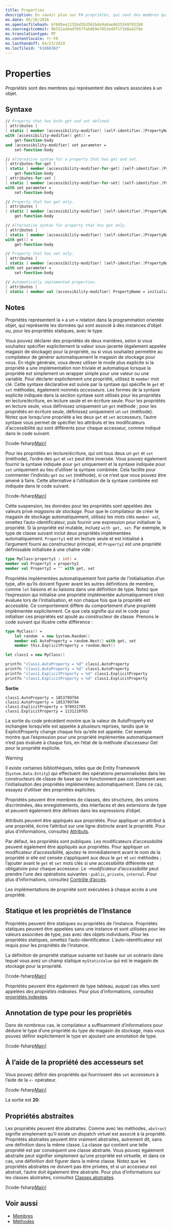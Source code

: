 ```yaml
---
title: Properties
description: En savoir plus sur F# propriétés, qui sont des membres qui représentent des valeurs associées à un objet.
ms.date: 05/16/2016
ms.openlocfilehash: bf605ee1135bd3b3561bde9a8ae66353497931b0
ms.sourcegitcommit: 9b552addadfb57fab0b9e7852ed4f1f1b8a42f8e
ms.translationtype: MT
ms.contentlocale: fr-FR
ms.lasthandoff: 04/23/2019
ms.locfileid: "61666363"
---
```

# <a name="properties"></a>Properties

*Propriétés* sont des membres qui représentent des valeurs associées à un objet.

## <a name="syntax"></a>Syntaxe

```fsharp
// Property that has both get and set defined.
[ attributes ]
[ static ] member [accessibility-modifier] [self-identifier.]PropertyName
with [accessibility-modifier] get() =
    get-function-body
and [accessibility-modifier] set parameter =
    set-function-body

// Alternative syntax for a property that has get and set.
[ attributes-for-get ]
[ static ] member [accessibility-modifier-for-get] [self-identifier.]PropertyName =
    get-function-body
[ attributes-for-set ]
[ static ] member [accessibility-modifier-for-set] [self-identifier.]PropertyName
with set parameter =
    set-function-body

// Property that has get only.
[ attributes ]
[ static ] member [accessibility-modifier] [self-identifier.]PropertyName =
    get-function-body

// Alternative syntax for property that has get only.
[ attributes ]
[ static ] member [accessibility-modifier] [self-identifier.]PropertyName
with get() =
    get-function-body

// Property that has set only.
[ attributes ]
[ static ] member [accessibility-modifier] [self-identifier.]PropertyName
with set parameter =
    set-function-body

// Automatically implemented properties.
[ attributes ]
[ static ] member val [accessibility-modifier] PropertyName = initialization-expression [ with get, set ]
```

## <a name="remarks"></a>Notes

Propriétés représentent la » a un « relation dans la programmation orientée objet, qui représente les données qui sont associé à des instances d’objet ou, pour les propriétés statiques, avec le type.

Vous pouvez déclarer des propriétés de deux manières, selon si vous souhaitez spécifier explicitement la valeur sous-jacente (également appelée magasin de stockage) pour la propriété, ou si vous souhaitez permettre au compilateur de générer automatiquement le magasin de stockage pour vous. En règle générale, vous devez utiliser le mode plus explicite si la propriété a une implémentation non triviale et automatique lorsque la propriété est simplement un wrapper simple pour une valeur ou une variable. Pour déclarer explicitement une propriété, utilisez le `member` mot clé. Cette syntaxe déclarative est suivie par la syntaxe qui spécifie le `get` et `set` méthodes, également nommés *accesseurs*. Les formes de la syntaxe explicite indiquée dans la section syntaxe sont utilisés pour les propriétés en lecture/écriture, en lecture seule et en écriture seule. Pour les propriétés en lecture seule, vous définissez uniquement un `get` méthode ; pour les propriétés en écriture seule, définissez uniquement un `set` (méthode). Notez que lorsqu’une propriété a les deux `get` et `set` accesseurs, l’autre syntaxe vous permet de spécifier les attributs et les modificateurs d’accessibilité qui sont différents pour chaque accesseur, comme indiqué dans le code suivant.

[!code-fsharp[Main](../../../../samples/snippets/fsharp/lang-ref-1/snippet3201.fs)]

Pour les propriétés en lecture/écriture, qui ont tous deux un `get` et `set` (méthode), l’ordre des `get` et `set` peut être inversée. Vous pouvez également fournir la syntaxe indiquée pour `get` uniquement et la syntaxe indiquée pour `set` uniquement au lieu d’utiliser la syntaxe combinée. Cela facilite pour commenter l’individu `get` ou `set` (méthode), si ce n’est que vous pouvez être amené à faire. Cette alternative à l’utilisation de la syntaxe combinée est indiquée dans le code suivant.

[!code-fsharp[Main](../../../../samples/snippets/fsharp/lang-ref-1/snippet3203.fs)]

Cette suspension, les données pour les propriétés sont appelées des valeurs privé *magasins de stockage*. Pour que le compilateur de créer le magasin de stockage automatiquement, utilisez les mots clés `member val`, omettez l’auto-identificateur, puis fournir une expression pour initialiser la propriété. Si la propriété est mutable, incluez `with get, set`. Par exemple, le type de classe suivant inclut deux propriétés implémentées automatiquement. `Property1` est en lecture seule et est initialisé à l’argument fourni au constructeur principal, et `Property2` est une propriété définissable initialisée à une chaîne vide :

```fsharp
type MyClass(property1 : int) =
member val Property1 = property1
member val Property2 = "" with get, set
```

Propriétés implémentées automatiquement font partie de l’initialisation d’un type, afin qu’ils doivent figurer avant les autres définitions de membre, comme `let` liaisons et `do` liaisons dans une définition de type. Notez que l’expression qui initialise une propriété implémentée automatiquement n’est évaluée lors de l’initialisation, et non chaque fois que la propriété est accessible. Ce comportement diffère du comportement d’une propriété implémentée explicitement. Ce que cela signifie qui est le code pour initialiser ces propriétés est ajouté au constructeur de classe. Prenons le code suivant qui illustre cette différence :

```fsharp
type MyClass() =
    let random  = new System.Random()
    member val AutoProperty = random.Next() with get, set
    member this.ExplicitProperty = random.Next()

let class1 = new MyClass()

printfn "class1.AutoProperty = %d" class1.AutoProperty
printfn "class1.AutoProperty = %d" class1.AutoProperty
printfn "class1.ExplicitProperty = %d" class1.ExplicitProperty
printfn "class1.ExplicitProperty = %d" class1.ExplicitProperty
```

**Sortie**

```
class1.AutoProperty = 1853799794
class1.AutoProperty = 1853799794
class1.ExplicitProperty = 978922705
class1.ExplicitProperty = 1131210765
```

La sortie du code précédent montre que la valeur de AutoProperty est inchangée lorsqu’elle est appelée à plusieurs reprises, tandis que le ExplicitProperty change chaque fois qu’elle est appelée. Cet exemple montre que l’expression pour une propriété implémentée automatiquement n’est pas évaluée à chaque fois, en l’état de la méthode d’accesseur Get pour la propriété explicite.

>[!WARNING]
>Il existe certaines bibliothèques, telles que de Entity Framework (`System.Data.Entity`) qui effectuent des opérations personnalisées dans les constructeurs de classe de base qui ne fonctionnent pas correctement avec l’initialisation des propriétés implémentées automatiquement. Dans ce cas, essayez d’utiliser des propriétés explicites.

Propriétés peuvent être membres de classes, des structures, des unions discriminées, des enregistrements, des interfaces et des extensions de type et peuvent également être définies dans les expressions d’objet.

Attributs peuvent être appliqués aux propriétés. Pour appliquer un attribut à une propriété, écrire l’attribut sur une ligne distincte avant la propriété. Pour plus d’informations, consultez [Attributs](../attributes.md).

Par défaut, les propriétés sont publiques. Les modificateurs d’accessibilité peuvent également être appliqués aux propriétés. Pour appliquer un modificateur d’accessibilité, ajoutez-le immédiatement avant le nom de la propriété si elle est censée s’appliquent aux deux le `get` et `set` méthodes ; l’ajouter avant le `get` et `set` mots clés si une accessibilité différente est obligatoire pour chaque accesseur. Le *-modificateur d’accessibilité* peut prendre l’une des opérations suivantes : `public`, `private`, `internal`. Pour plus d’informations, consultez [Contrôle d’accès](../access-control.md).

Les implémentations de propriété sont exécutées à chaque accès à une propriété.

## <a name="static-and-instance-properties"></a>Statique et les propriétés de l’Instance

Propriétés peuvent être statiques ou propriétés de l’instance. Propriétés statiques peuvent être appelées sans une instance et sont utilisées pour les valeurs associées de type, pas avec des objets individuels. Pour les propriétés statiques, omettez l’auto-identificateur. L’auto-identificateur est requis pour les propriétés de l’instance.

La définition de propriété statique suivante est basée sur un scénario dans lequel vous avez un champ statique `myStaticValue` qui est le magasin de stockage pour la propriété.

[!code-fsharp[Main](../../../../samples/snippets/fsharp/lang-ref-1/snippet3204.fs)]

Propriétés peuvent être également de type tableau, auquel cas elles sont appelées *des propriétés indexées*. Pour plus d’informations, consultez [propriétés indexées](indexed-properties.md).

## <a name="type-annotation-for-properties"></a>Annotation de type pour les propriétés

Dans de nombreux cas, le compilateur a suffisamment d’informations pour déduire le type d’une propriété du type de magasin de stockage, mais vous pouvez définir explicitement le type en ajoutant une annotation de type.

[!code-fsharp[Main](../../../../samples/snippets/fsharp/lang-ref-1/snippet3205.fs)]

## <a name="using-property-set-accessors"></a>À l’aide de la propriété des accesseurs set

Vous pouvez définir des propriétés qui fournissent des `set` accesseurs à l’aide de la `<-` opérateur.

[!code-fsharp[Main](../../../../samples/snippets/fsharp/lang-ref-1/snippet3206.fs)]

La sortie est **20**.

## <a name="abstract-properties"></a>Propriétés abstraites

Les propriétés peuvent être abstraites. Comme avec les méthodes, `abstract` signifie simplement qu’il existe un dispatch virtuel est associé à la propriété. Propriétés abstraites peuvent être vraiment abstraites, autrement dit, sans une définition dans la même classe. La classe qui contient une telle propriété est par conséquent une classe abstraite. Vous pouvez également abstraite peut signifier simplement qu’une propriété est virtuelle, et dans ce cas, une définition doit figurer dans la même classe. Notez que les propriétés abstraites ne doivent pas être privées, et si un accesseur est abstrait, l’autre doit également être abstraite. Pour plus d’informations sur les classes abstraites, consultez [Classes abstraites](../abstract-classes.md).

[!code-fsharp[Main](../../../../samples/snippets/fsharp/lang-ref-1/snippet3207.fs)]

## <a name="see-also"></a>Voir aussi

- [Membres](index.md)
- [Méthodes](methods.md)

